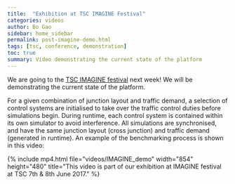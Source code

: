 ```yaml
---
title:  "Exhibition at TSC IMAGINE Festival"
categories: videos
author: Bo Gao
sidebar: home_sidebar
permalink: post-imagine-demo.html
tags: [tsc, conference, demonstration]
toc: true
summary: Video demonstrating the current state of the platform
---
```


We are going to the [TSC IMAGINE festival](http://imaginefestival.co.uk/) next week! We will be demonstrating the current state of the platform.

For a given combination of junction layout and traffic demand, a selection of control systems are initialised to take over the traffic control duties before simulations begin. During runtime, each control system is contained within its own simulator to avoid interference. All simulations are synchronised, and have the same junction layout (cross junction) and traffic demand (generated in runtime). An example of the benchmarking process is shown in this video:

{% include mp4.html file="videos/IMAGINE_demo" width="854" height="480" title="This video is part of our exhibition at IMAGINE festival at TSC 7th & 8th June 2017." %}

